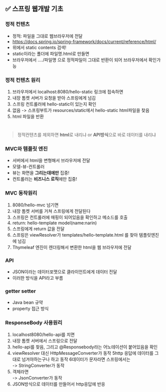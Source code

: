 ## ✅ 스프링 웹개발 기초

### 정적 컨텐츠
- 정적: 파일을 그대로 웹브라우저에 전달
- https://docs.spring.io/spring-framework/docs/current/reference/html/
- 위에서 static contents 검색!
- static이라는 폴더에 파일명.html로 만들면
- 브라우저에서 ..../파일명 으로 정적파일이 그대로 반환이 되어 브라우저에서 확인가능

### 정적 컨텐츠 원리
1. 브라우저에서 localhost:8080/hello-static 링크에 접속하면
2. 내장 톰켓 서버가 요청을 받아 스프링에게 넘김
3. 스프링 컨트롤러에 hello-static이 있는지 확인
4. 없음 -> 스프링부트가 resources/static에서 hello-static html파일을 찾음
5. html 파일을 반환
  
 
#
> 정적컨텐츠를 제외하면 **html**로 내리냐 or **API방식**으로 바로 데이터를 내리냐
### MVC와 템플릿 엔진
- 서버에서 html을 변형해서 브라우저에 전달
- 모델-뷰-컨트롤러
- 뷰는 화면을 **그리는데에만** 집중!
- 컨트롤러는 **비즈니스 로직**에만 집중!

### MVC 동작원리
1. 8080/hello-mvc 넘기면
2. 내장 톰켓 서버를 거쳐 스프링에게 전달된다
3. 스프링은 컨트롤러에 매핑이 되어있음을 확인하고 메소드를 호출
4. return: hello-template model(name:narin)
5. 스프링에게 return 값을 전달
6. 스프링은 viewResolver가 templates/hello-template.html 를 찾아 템플릿엔진에 넘김
7. Thymeleaf 엔진이 렌더링해서 변환한 html을 웹 브라우저에 전달

### API
- JSON이라는 데이터포맷으로 클라이언트에게 데이터 전달
- 이러한 방식을 API라고 부름

### getter setter
- Java bean 규약
- property 접근 방식

### ResponseBody 사용원리
1. localhost8080/hello-api를 치면
2. 내장 톰켓 서버에서 스프링으로 전달
3. hello-api를 찾음, 그리고 @Responsebody라는 어노테이션이 붙어있음을 확인
4. viewResolver 대신 HttpMessageConverter가 동작
5http 응답에 데이터를 그대로 넘겨야하는구나 하고 동작
6데이터가 문자라면 스프링에서는  
   -> StringConverter가 동작
7. 객체라면  
   -> JsonConverter가 동작
8. JSON방식으로 데이터를 만들어서 http응답에 반응